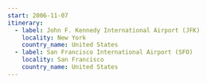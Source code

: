 ```yaml
---
start: 2006-11-07
itinerary:
  - label: John F. Kennedy International Airport (JFK)
    locality: New York
    country_name: United States
  - label: San Francisco International Airport (SFO)
    locality: San Francisco
    country_name: United States
---
```

